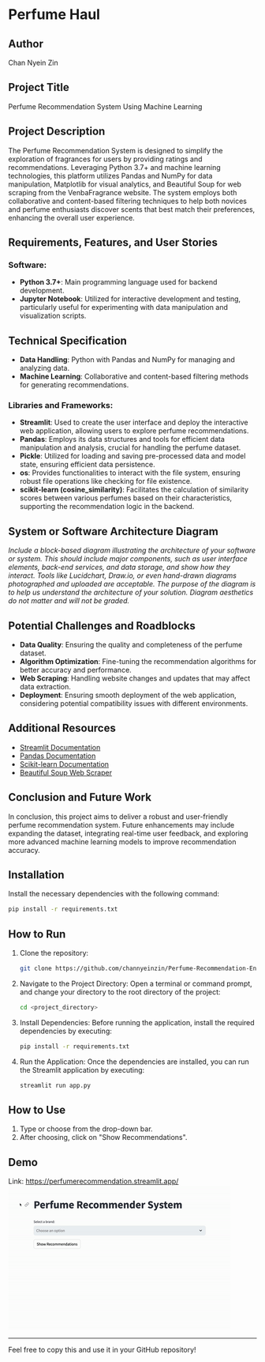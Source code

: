 # Perfume Haul

## Author
Chan Nyein Zin

## Project Title
Perfume Recommendation System Using Machine Learning

## Project Description
The Perfume Recommendation System is designed to simplify the exploration of fragrances for users by providing ratings and recommendations. Leveraging Python 3.7+ and machine learning technologies, this platform utilizes Pandas and NumPy for data manipulation, Matplotlib for visual analytics, and Beautiful Soup for web scraping from the VenbaFragrance website. The system employs both collaborative and content-based filtering techniques to help both novices and perfume enthusiasts discover scents that best match their preferences, enhancing the overall user experience.

## Requirements, Features, and User Stories

### Software:
- **Python 3.7+**: Main programming language used for backend development.
- **Jupyter Notebook**: Utilized for interactive development and testing, particularly useful for experimenting with data manipulation and visualization scripts.

## Technical Specification

- **Data Handling**: Python with Pandas and NumPy for managing and analyzing data.
- **Machine Learning**: Collaborative and content-based filtering methods for generating recommendations.

### Libraries and Frameworks:
- **Streamlit**: Used to create the user interface and deploy the interactive web application, allowing users to explore perfume recommendations.
- **Pandas**: Employs its data structures and tools for efficient data manipulation and analysis, crucial for handling the perfume dataset.
- **Pickle**: Utilized for loading and saving pre-processed data and model state, ensuring efficient data persistence.
- **os**: Provides functionalities to interact with the file system, ensuring robust file operations like checking for file existence.
- **scikit-learn (cosine_similarity)**: Facilitates the calculation of similarity scores between various perfumes based on their characteristics, supporting the recommendation logic in the backend.

## System or Software Architecture Diagram
*Include a block-based diagram illustrating the architecture of your software or system. This should include major components, such as user interface elements, back-end services, and data storage, and show how they interact. Tools like Lucidchart, Draw.io, or even hand-drawn diagrams photographed and uploaded are acceptable. The purpose of the diagram is to help us understand the architecture of your solution. Diagram aesthetics do not matter and will not be graded.*

## Potential Challenges and Roadblocks
- **Data Quality**: Ensuring the quality and completeness of the perfume dataset.
- **Algorithm Optimization**: Fine-tuning the recommendation algorithms for better accuracy and performance.
- **Web Scraping**: Handling website changes and updates that may affect data extraction.
- **Deployment**: Ensuring smooth deployment of the web application, considering potential compatibility issues with different environments.

## Additional Resources
- [Streamlit Documentation](https://docs.streamlit.io/)
- [Pandas Documentation](https://pandas.pydata.org/docs/)
- [Scikit-learn Documentation](https://scikit-learn.org/stable/)
- [Beautiful Soup Web Scraper](https://realpython.com/beautiful-soup-web-scraper-python/)

## Conclusion and Future Work
In conclusion, this project aims to deliver a robust and user-friendly perfume recommendation system. Future enhancements may include expanding the dataset, integrating real-time user feedback, and exploring more advanced machine learning models to improve recommendation accuracy.

## Installation
Install the necessary dependencies with the following command:
```bash
pip install -r requirements.txt
```

## How to Run

1. Clone the repository:
    ``` bash
    git clone https://github.com/channyeinzin/Perfume-Recommendation-Engine-.git
    ```
2. Navigate to the Project Directory: Open a terminal or command prompt, and change your directory to the root directory of the project:
    ``` bash
    cd <project_directory>
    ```
3. Install Dependencies: Before running the application, install the required dependencies by executing:
    ``` bash
    pip install -r requirements.txt
    ```
4. Run the Application: Once the dependencies are installed, you can run the Streamlit application by executing:
    ``` bash
    streamlit run app.py
    ```

## How to Use

1. Type or choose from the drop-down bar.
2. After choosing, click on "Show Recommendations".

## Demo
Link: https://perfumerecommendation.streamlit.app/
![Demo Screenshot1](/src/img/src.gif)


---

Feel free to copy this and use it in your GitHub repository!
